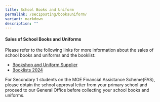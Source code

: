 ```yaml
---
title: School Books and Uniform
permalink: /sec1posting/booksuniform/
variant: markdown
description: ""
---
```

#### **Sales of School Books and Uniforms**


Please refer to the following links for more information about the sales of school books and uniforms and the booklist:


* [Bookshop and Uniform Supplier](/resources/booksuniform/)
* [Booklists 2024](/resources/booklists/)


For Secondary 1 students on the MOE Financial Assistance Scheme(FAS), please obtain the school approval letter from your primary school and proceed to our General Office before collecting your school books and uniforms.